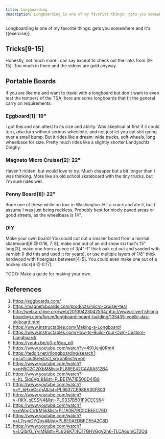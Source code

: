 ```yaml
---
title: Longboarding
description: Longboarding is one of my favorite things: gets you somewhere and it's exercise.
---
```


Longboarding is one of my favorite things: gets you somewhere and it's {{exercise}}.

## Tricks[9-15]

Honestly, not much more I can say except to check out the links from [9-15]. Too much in there and the videos are gold anyway.

## Portable Boards

If you are like me and want to travel with a longboard but don't want to even test the tempers of the TSA, here are some longboards that fit the general carry on requirements:

### Eggboard[1]: 19"

I got this and can attest to its size and ability. Was skeptical at first if it could turn, *also* turn without serious wheelbite, and not just let you eat shit going over a small bump. But it rides like a dream: wide trucks, soft wheels, long wheelbase for size. Pretty much rides like a slightly shorter Landyachtz Dinghy.

### Magneto Micro Cruiser[2]: 22"

Haven't ridden, but would love to try. Much cheaper but a bit longer than I was thinking. More like an old school skateboard with the tiny trucks, but I'm sure rides well.

### Penny Board[8]: 22"

Rode one of these while on tour in Washington. Hit a crack and ate it, but I assume I was just being reckless. Probably best for nicely paved areas or good streets, as the wheelbase is 14".

### DIY

Make your own board! You could cut out a smaller board from a normal skateboard[6 @ 0:16, 7, 8], make one out of an old snow ski that's 15" long[3], make one from a piece of 3/4"-1" thick oak cut out and sanded with varnish (I did this and used it for years), or use multiple layers of 1/8" thick hardwood with fiberglass between[4-5]. You could even make one out of a hockey stick[6 @ 0:17].

TODO: Make a guide for making your own.

## References

1. https://eggboards.com/
2. https://magnetoboards.com/products/micro-cruiser-teal
3. http://web.archive.org/web/20100423042534/http://www.silverfishlongboarding.com/forum/longboard-board-building/135435-voelki-das-skiboard.html
4. https://www.instructables.com/Making-a-Longboard/
5. https://www.instructables.com/How-to-Build-Your-Own-Custom-Longboard/
6. https://youtu.be/p3-of6oa_p0
7. https://www.youtube.com/watch?v=491Jenj0Rm4
8. https://teddit.net/r/longboarding/search?q=cut+out&restrict_sr=on&nsfw=on
9. https://www.youtube.com/watch?v=qH5O2C2iXbM&list=PL88EE42CAA8A512B4
10. https://www.youtube.com/watch?v=hL_5iq6Vg_8&list=PLBE17A71E500D41B9
11. https://www.youtube.com/watch?v=Y_bHxeCcrhA&list=PL9637CE986A30F803
12. https://www.youtube.com/watch?v=I1KX_oESSN4&list=PL9337B501F9CEC964
13. https://www.youtube.com/watch?v=oWpqCo1rM5k&list=PL1A0B79C5CBEEC76D
14. https://www.youtube.com/watch?v=L7rsmCYQby4&list=PL8E0AEDBFC55A2C8D
15. https://www.youtube.com/watch?v=LQIbrO_YviM&list=PL6G6K7i4O17GHVGgV2h6-TLCAoumC72Od
